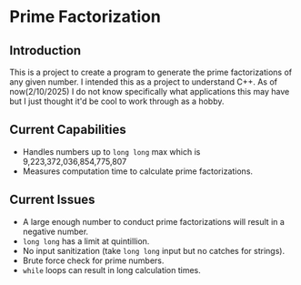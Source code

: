 # Prime Factorization

## Introduction 

This is a project to create a program to generate the prime factorizations of any given number. I intended this as a project to understand C++. As of now(2/10/2025) I do not know specifically what applications this may have but I just thought it'd be cool to work through as a hobby.

## Current Capabilities
* Handles numbers up to `long long` max which is 9,223,372,036,854,775,807 
* Measures computation time to calculate prime factorizations.

## Current Issues
* A large enough number to conduct prime factorizations will result in a negative number.
* `long long` has a limit at quintillion.
* No input sanitization (take `long long` input but no catches for strings).
* Brute force check for prime numbers.
* `while` loops can result in long calculation times.
